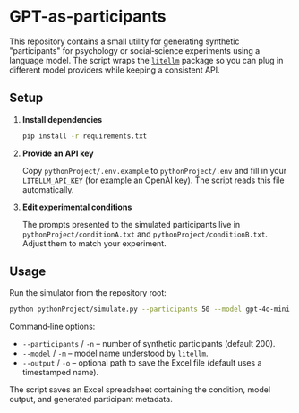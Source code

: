 # GPT-as-participants

This repository contains a small utility for generating synthetic
"participants" for psychology or social‑science experiments using a
language model.  The script wraps the [`litellm`](https://github.com/BerriAI/litellm)
package so you can plug in different model providers while keeping a
consistent API.

## Setup

1. **Install dependencies**

   ```bash
   pip install -r requirements.txt
   ```

2. **Provide an API key**

   Copy `pythonProject/.env.example` to `pythonProject/.env` and fill in
your `LITELLM_API_KEY` (for example an OpenAI key).  The script reads this
file automatically.

3. **Edit experimental conditions**

   The prompts presented to the simulated participants live in
   `pythonProject/conditionA.txt` and `pythonProject/conditionB.txt`.
   Adjust them to match your experiment.

## Usage

Run the simulator from the repository root:

```bash
python pythonProject/simulate.py --participants 50 --model gpt-4o-mini
```

Command‑line options:

- `--participants` / `-n` – number of synthetic participants (default 200).
- `--model` / `-m` – model name understood by `litellm`.
- `--output` / `-o` – optional path to save the Excel file (default uses a
timestamped name).

The script saves an Excel spreadsheet containing the condition, model
output, and generated participant metadata.
